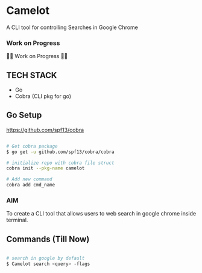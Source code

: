 # Camelot

A CLI tool for controlling Searches in Google Chrome

### Work on Progress

🚧🚧 Work on Progress 🚧🚧

## TECH STACK

- Go
- Cobra (CLI pkg for go)

## Go Setup

https://github.com/spf13/cobra

```bash

# Get cobra package
$ go get -u github.com/spf13/cobra/cobra

# initialize repo with cobra file struct
cobra init --pkg-name camelot

# Add new command
cobra add cmd_name

```

### AIM

To create a CLI tool that allows users to web search in google chrome inside terminal.

## Commands (Till Now)

```bash

# search in google by default
$ Camelot search <query> -flags

```
